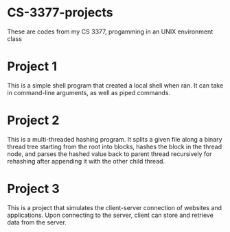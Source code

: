 # CS-3377-projects
These are codes from my CS 3377, progamming in an UNIX environment class

# Project 1 
This is a simple shell program that created a local shell when ran. It can take in command-line arguments, as well as piped commands.

# Project 2
This is a multi-threaded hashing program. It splits a given file along a binary thread tree starting from the root into blocks, hashes the block in the thread node, and parses the hashed value back to parent thread recursively for rehashing after appending it with the other child thread.

# Project 3
This is a project that simulates the client-server connection of websites and applications. Upon connecting to the server, client can store and retrieve data from the server.
